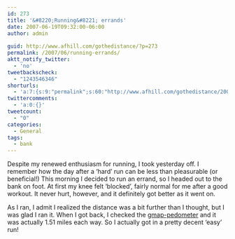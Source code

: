 ```yaml
---
id: 273
title: '&#8220;Running&#8221; errands'
date: 2007-06-19T09:32:00-06:00
author: admin
  
guid: http://www.afhill.com/gothedistance/?p=273
permalink: /2007/06/running-errands/
aktt_notify_twitter:
  - 'no'
tweetbackscheck:
  - "1243546346"
shorturls:
  - 'a:7:{s:9:"permalink";s:60:"http://www.afhill.com/gothedistance/2007/06/running-errands/";s:7:"tinyurl";s:25:"http://tinyurl.com/mgwfjc";s:4:"isgd";s:17:"http://is.gd/Is5P";s:5:"bitly";s:19:"http://bit.ly/leEQb";s:5:"snipr";s:22:"http://snipr.com/iywzd";s:5:"snurl";s:22:"http://snurl.com/iywzd";s:7:"snipurl";s:24:"http://snipurl.com/iywzd";}'
twittercomments:
  - 'a:0:{}'
tweetcount:
  - "0"
categories:
  - General
tags:
  - bank
---
```

Despite my renewed enthusiasm for running, I took yesterday off. I remember how the day after a &#8216;hard&#8217; run can be less than pleasurable (or beneficial!) This morning I decided to run an errand, so I headed out to the bank on foot. At first my knee felt &#8216;blocked&#8217;, fairly normal for me after a good workout. It never hurt, however, and it definitely got better as it went on. 

As I ran, I admit I realized the distance was a bit further than I thought, but I was glad I ran it. When I got back, I checked the [gmap-pedometer](http://www.gmap-pedometer.com/) and it was actually 1.51 miles each way. So I actually got in a pretty decent &#8216;easy&#8217; run!